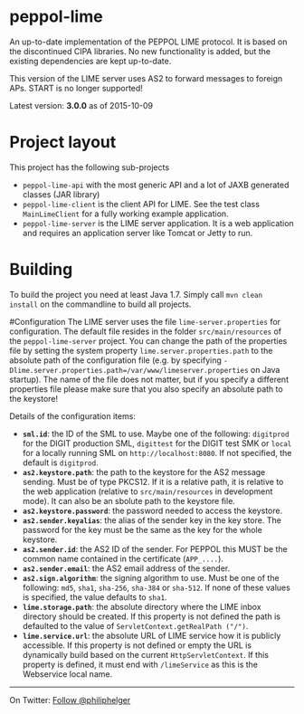 # peppol-lime
An up-to-date implementation of the PEPPOL LIME protocol. 
It is based on the discontinued CIPA libraries.
No new functionality is added, but the existing dependencies are kept up-to-date.

This version of the LIME server uses AS2 to forward messages to foreign APs. START is no longer supported!

Latest version: **3.0.0** as of 2015-10-09

# Project layout
This project has the following sub-projects
  * `peppol-lime-api` with the most generic API and a lot of JAXB generated classes (JAR library)
  * `peppol-lime-client` is the client API for LIME. See the test class `MainLimeClient` for a fully working example application.
  * `peppol-lime-server` is the LIME server application. It is a web application and requires an application server like Tomcat or Jetty to run. 
  
# Building
To build the project you need at least Java 1.7.
Simply call `mvn clean install` on the commandline to build all projects.

#Configuration
The LIME server uses the file `lime-server.properties` for configuration. The default file resides in the folder `src/main/resources` of the `peppol-lime-server` project. You can change the path of the properties file by setting the system property `lime.server.properties.path` to the absolute path of the configuration file (e.g. by specifying `-Dlime.server.properties.path=/var/www/limeserver.properties` on Java startup). The name of the file does not matter, but if you specify a different properties file please make sure that you also specify an absolute path to the keystore!

Details of the configuration items:
  * **`sml.id`**: the ID of the SML to use. Maybe one of the following: `digitprod` for the DIGIT production SML, `digittest` for the DIGIT test SMK or `local` for a locally running SML on `http://localhost:8080`. If not specified, the default is `digitprod`.
  * **`as2.keystore.path`**: the path to the keystore for the AS2 message sending. Must be of type PKCS12. If it is a relative path, it is relative to the web application (relative to `src/main/resources` in development mode). It can also be an sbolute path to the keystore file.
  * **`as2.keystore.password`**: the password needed to access the keystore.
  * **`as2.sender.keyalias`**: the alias of the sender key in the key store. The password for the key must be the same as the key for the whole keystore.
  * **`as2.sender.id`**: the AS2 ID of the sender. For PEPPOL this MUST be the common name contained in the certificate (`APP_....`).
  * **`as2.sender.email`**: the AS2 email address of the sender.
  * **`as2.sign.algorithm`**: the signing algorithm to use. Must be one of the following: `md5`, `sha1`, `sha-256`, `sha-384` or `sha-512`. If none of these values is specified, the value defaults to `sha1`.
  * **`lime.storage.path`**: the absolute directory where the LIME inbox directory should be created. If this property is not defined the path is defaulted to the value of `ServletContext.getRealPath ("/")`.
  * **`lime.service.url`**: the absolute URL of LIME service how it is publicly accessible. If this property is not defined or empty the URL is dynamically build based on the current `HttpServletContext`.  If this property is defined, it must end with `/limeService` as this is the Webservice local name.
   

---

On Twitter: <a href="https://twitter.com/philiphelger">Follow @philiphelger</a>
